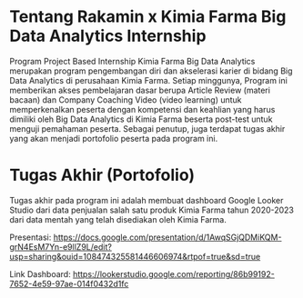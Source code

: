 # Tentang Rakamin x Kimia Farma Big Data Analytics Internship
Program Project Based Internship Kimia Farma Big Data Analytics merupakan program pengembangan diri dan akselerasi karier di bidang Big Data Analytics di perusahaan Kimia Farma. Setiap minggunya, Program ini memberikan akses pembelajaran dasar berupa Article Review (materi bacaan) dan Company Coaching Video (video learning) untuk memperkenalkan peserta dengan kompetensi dan keahlian yang harus dimiliki oleh Big Data Analytics di Kimia Farma beserta post-test untuk menguji pemahaman peserta. Sebagai penutup, juga terdapat tugas akhir yang akan menjadi portofolio peserta pada program ini.

# Tugas Akhir (Portofolio)
Tugas akhir pada program ini adalah membuat dashboard Google Looker Studio dari data penjualan salah satu produk Kimia Farma tahun 2020-2023 dari data mentah yang telah disediakan oleh Kimia Farma.

Presentasi: https://docs.google.com/presentation/d/1AwqSGjQDMiKQM-grN4EsM7Yn-e9llZ9L/edit?usp=sharing&ouid=108474325581446606974&rtpof=true&sd=true

Link Dashboard: https://lookerstudio.google.com/reporting/86b99192-7652-4e59-97ae-014f0432d1fc
